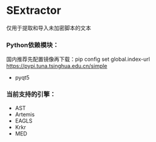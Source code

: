 # SExtractor
 仅用于提取和导入未加密脚本的文本
 
### Python依赖模块：
国内推荐先配置镜像再下载：pip config set global.index-url https://pypi.tuna.tsinghua.edu.cn/simple
* pyqt5

### 当前支持的引擎：
* AST
* Artemis
* EAGLS
* Krkr
* MED
